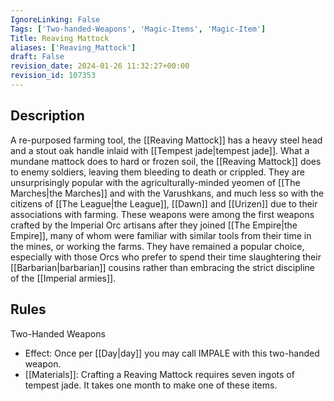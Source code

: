 ```yaml
---
IgnoreLinking: False
Tags: ['Two-handed-Weapons', 'Magic-Items', 'Magic-Item']
Title: Reaving Mattock
aliases: ['Reaving_Mattock']
draft: False
revision_date: 2024-01-26 11:32:27+00:00
revision_id: 107353
---
```


## Description
A re-purposed farming tool, the [[Reaving Mattock]] has a heavy steel head and a stout oak handle inlaid with [[Tempest jade|tempest jade]]. What a mundane mattock does to hard or frozen soil, the [[Reaving Mattock]] does to enemy soldiers, leaving them bleeding to death or crippled. They are unsurprisingly popular with the agriculturally-minded yeomen of [[The Marches|the Marches]] and with the Varushkans, and much less so with the citizens of [[The League|the League]], [[Dawn]] and [[Urizen]] due to their associations with farming.
These weapons were among the first weapons crafted by the Imperial Orc artisans after they joined [[The Empire|the Empire]], many of whom were familiar with similar tools from their time in the mines, or working the farms. They have remained a popular choice, especially with those Orcs who prefer to spend their time slaughtering their [[Barbarian|barbarian]] cousins rather than embracing the strict discipline of the [[Imperial armies]].
## Rules
Two-Handed Weapons
* Effect: Once per [[Day|day]] you may call IMPALE with this two-handed weapon.
* [[Materials]]: Crafting a Reaving Mattock requires seven ingots of tempest jade. It takes one month to make one of these items.